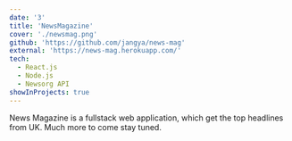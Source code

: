 ```yaml
---
date: '3'
title: 'NewsMagazine'
cover: './newsmag.png'
github: 'https://github.com/jangya/news-mag'
external: 'https://news-mag.herokuapp.com/'
tech:
  - React.js
  - Node.js
  - Newsorg API
showInProjects: true
---
```


News Magazine is a fullstack web application, which get the top headlines from UK. Much more to come stay tuned.
